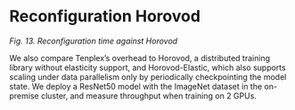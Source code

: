 # Reconfiguration Horovod
_Fig. 13. Reconfiguration time against Horovod_

We also compare Tenplex’s overhead to Horovod, a distributed training library without elasticity support, and Horovod-Elastic, which also supports scaling under data parallelism only by periodically checkpointing the model state. We deploy a ResNet50 model with the ImageNet dataset in the on-premise cluster, and measure throughput when training on 2 GPUs.
